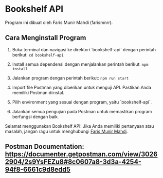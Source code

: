 # Bookshelf API

Program ini dibuat oleh Faris Munir Mahdi (farismnrr).

## Cara Menginstall Program

1. Buka terminal dan navigasi ke direktori \`bookshelf-api\` dengan perintah berikut:
   ```cd bookshelf-api```

2. Install semua dependensi dengan menjalankan perintah berikut:
   ```npm install```

3. Jalankan program dengan perintah berikut:
   ```npm run start```

4. Import file Postman yang diberikan untuk menguji API. Pastikan Anda memiliki Postman diinstal.

5. Pilih environment yang sesuai dengan program, yaitu \`bookshelf-api\`.

6. Jalankan semua pengujian pada Postman untuk memastikan program berfungsi dengan baik.

Selamat menggunakan Bookshelf API! Jika Anda memiliki pertanyaan atau masalah, jangan ragu untuk menghubungi [Faris Munir Mahdi](https://github.com/farismnrr).

## Postman Documentation: https://documenter.getpostman.com/view/30262904/2s9YsFEZu8#8c0607a8-3d3a-4254-94f8-6661c9d8edd5
